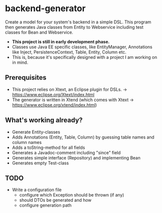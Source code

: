 backend-generator
=================

Create a model for your system's backend in a simple DSL. This program then generates Java classes from Entity to Webservice including test classes for Bean and Webservice.

* **This project is still in early development phase.**
* Classes use Java EE specific classes, like EntityManager, Annotations like Inject, PersistenceContext, Table, Entity, Column etc.
* This is, because it's specifically designed with a project I am working on in mind.

Prerequisites
-------------
* This project relies on Xtext, an Eclipse plugin for DSLs.
  -> https://www.eclipse.org/Xtext/index.html
* The generator is written in Xtend (which comes with Xtext
  -> https://www.eclipse.org/xtend/index.html)

What's working already?
-----------------------
* Generate Entity-classes
* Adds Annotations (Entity, Table, Column) by guessing table names and column names
* Adds a toString-method for all fields 
* Generates a Javadoc-comment including "since" field
* Generates simple interface (Repository) and implementing Bean
* Generates empty Test-class

TODO
----
* Write a configuration file
	* configure which Exception should be thrown (if any)
	* should DTOs be generated and how
	* configure generation path

